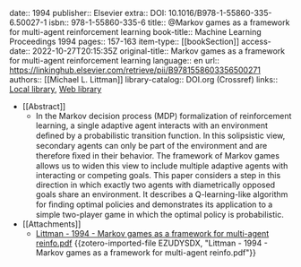 date:: 1994
publisher:: Elsevier
extra:: DOI: 10.1016/B978-1-55860-335-6.50027-1
isbn:: 978-1-55860-335-6
title:: @Markov games as a framework for multi-agent reinforcement learning
book-title:: Machine Learning Proceedings 1994
pages:: 157-163
item-type:: [[bookSection]]
access-date:: 2022-10-27T20:15:35Z
original-title:: Markov games as a framework for multi-agent reinforcement learning
language:: en
url:: https://linkinghub.elsevier.com/retrieve/pii/B9781558603356500271
authors:: [[Michael L. Littman]]
library-catalog:: DOI.org (Crossref)
links:: [Local library](zotero://select/library/items/H6J9KRDV), [Web library](https://www.zotero.org/users/7448055/items/H6J9KRDV)

- [[Abstract]]
	- In the Markov decision process (MDP) formalization of reinforcement learning, a single adaptive agent interacts with an environment deﬁned by a probabilistic transition function. In this solipsistic view, secondary agents can only be part of the environment and are therefore ﬁxed in their behavior. The framework of Markov games allows us to widen this view to include multiple adaptive agents with interacting or competing goals. This paper considers a step in this direction in which exactly two agents with diametrically opposed goals share an environment. It describes a Q-learning-like algorithm for ﬁnding optimal policies and demonstrates its application to a simple two-player game in which the optimal policy is probabilistic.
- [[Attachments]]
	- [Littman - 1994 - Markov games as a framework for multi-agent reinfo.pdf](https://courses.cs.duke.edu/spring07/cps296.3/littman94markov.pdf) {{zotero-imported-file EZUDYSDX, "Littman - 1994 - Markov games as a framework for multi-agent reinfo.pdf"}}